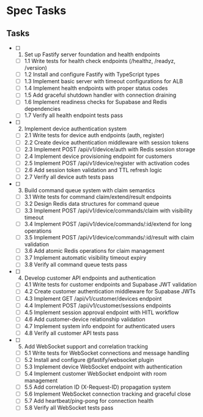 # Spec Tasks

## Tasks

- [ ] 1. Set up Fastify server foundation and health endpoints
  - [ ] 1.1 Write tests for health check endpoints (/healthz, /readyz, /version)
  - [ ] 1.2 Install and configure Fastify with TypeScript types
  - [ ] 1.3 Implement basic server with timeout configurations for ALB
  - [ ] 1.4 Implement health endpoints with proper status codes
  - [ ] 1.5 Add graceful shutdown handler with connection draining
  - [ ] 1.6 Implement readiness checks for Supabase and Redis dependencies
  - [ ] 1.7 Verify all health endpoint tests pass

- [ ] 2. Implement device authentication system
  - [ ] 2.1 Write tests for device auth endpoints (auth, register)
  - [ ] 2.2 Create device authentication middleware with session tokens
  - [ ] 2.3 Implement POST /api/v1/device/auth with Redis session storage
  - [ ] 2.4 Implement device provisioning endpoint for customers
  - [ ] 2.5 Implement POST /api/v1/device/register with activation codes
  - [ ] 2.6 Add session token validation and TTL refresh logic
  - [ ] 2.7 Verify all device auth tests pass

- [ ] 3. Build command queue system with claim semantics
  - [ ] 3.1 Write tests for command claim/extend/result endpoints
  - [ ] 3.2 Design Redis data structures for command queue
  - [ ] 3.3 Implement POST /api/v1/device/commands/claim with visibility timeout
  - [ ] 3.4 Implement POST /api/v1/device/commands/:id/extend for long operations
  - [ ] 3.5 Implement POST /api/v1/device/commands/:id/result with claim validation
  - [ ] 3.6 Add atomic Redis operations for claim management
  - [ ] 3.7 Implement automatic visibility timeout expiry
  - [ ] 3.8 Verify all command queue tests pass

- [ ] 4. Develop customer API endpoints and authentication
  - [ ] 4.1 Write tests for customer endpoints and Supabase JWT validation
  - [ ] 4.2 Create customer authentication middleware for Supabase JWTs
  - [ ] 4.3 Implement GET /api/v1/customer/devices endpoint
  - [ ] 4.4 Implement POST /api/v1/customer/sessions endpoints
  - [ ] 4.5 Implement session approval endpoint with HITL workflow
  - [ ] 4.6 Add customer-device relationship validation
  - [ ] 4.7 Implement system info endpoint for authenticated users
  - [ ] 4.8 Verify all customer API tests pass

- [ ] 5. Add WebSocket support and correlation tracking
  - [ ] 5.1 Write tests for WebSocket connections and message handling
  - [ ] 5.2 Install and configure @fastify/websocket plugin
  - [ ] 5.3 Implement device WebSocket endpoint with authentication
  - [ ] 5.4 Implement customer WebSocket endpoint with room management
  - [ ] 5.5 Add correlation ID (X-Request-ID) propagation system
  - [ ] 5.6 Implement WebSocket connection tracking and graceful close
  - [ ] 5.7 Add heartbeat/ping-pong for connection health
  - [ ] 5.8 Verify all WebSocket tests pass

